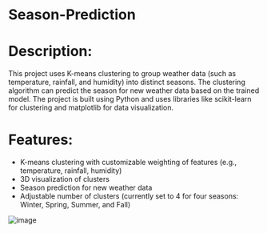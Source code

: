 # Season-Prediction

# Description:
This project uses K-means clustering to group weather data (such as temperature, rainfall, and humidity) into distinct seasons. The clustering algorithm can predict the season for new weather data based on the trained model. The project is built using Python and uses libraries like scikit-learn for clustering and matplotlib for data visualization.

# Features:
* K-means clustering with customizable weighting of features (e.g., temperature, rainfall, humidity)
* 3D visualization of clusters
* Season prediction for new weather data
* Adjustable number of clusters (currently set to 4 for four seasons: Winter, Spring, Summer, and Fall)


![image](https://github.com/user-attachments/assets/4b7e86cf-1409-46ac-8fe6-16c950db1daa)
